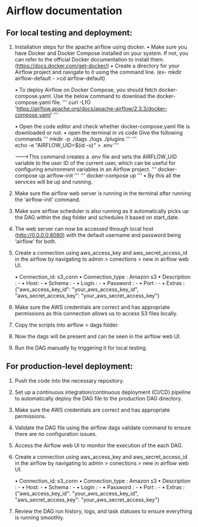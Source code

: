 # Airflow documentation

## For local testing and deployment:

1. Installation steps for the apache airflow using docker.
    • Make sure you have Docker and Docker Compose installed on your system. If not, you can refer to the official Docker documentation to install them. (https://docs.docker.com/get-docker/)
    • Create a directory for your Airflow project and navigate to it using the command line. (ex- mkdir airflow-default - >cd  airflow-default)

    • To deploy Airflow on Docker Compose, you should fetch docker-compose.yaml.
      Use the below command to download the docker-compose.yaml file.
'''
curl -LfO 'https://airflow.apache.org/docs/apache-airflow/2.3.3/docker-compose.yaml'
'''
      
      
    • Open the code editor and check whether docker-compose.yaml file is downloaded or not.
    • open the terminal in vs code 
      	Give the following commands
      ''' 
      mkdir -p ./dags ./logs ./plugins
      '''
      '''			
      echo -e "AIRFLOW_UID=$(id -u)" > .env
      '''
      
      --->This command creates a .env file and sets the AIRFLOW_UID variable to the user ID of the current user, which can be useful for configuring environment variables in an Airflow project.
      '''
      docker-compose up airflow-init
      '''
      '''
      docker-compose up
      '''
    • By this all the services will be up and running.
      
2. Make sure the airflow web server is running in the terminal after running the ‘airflow-init’ command. 

3. Make sure airflow scheduler is also running as it automatically picks up the DAG within the dag folder and schedules it based on start_date.

4. The web server can now be accessed through local host (http://0.0.0.0:8080) with the default username and password being ‘airflow’ for both.

5. Create a connection using aws_access_key and aws_secret_access_id in the airflow by navigating to admin > conections > new in airflow web UI.

    • Connection_id: s3_conn
    • Connection_type : Amazon s3
    • Description : -
    • Host: -
    • Schema : -
    • Login : -
    • Password : -
    • Port : -
    • Extras : {"aws_access_key_id": "your_aws_access_key_id", "aws_secret_access_key": "your_aws_secret_access_key"}


6. Make sure the AWS credentials are correct and has appropriate permissions as this connection allows us to access S3 files locally.

7. Copy the scripts into airflow > dags folder.

8. Now the dags will be present and can be seen in the airflow web UI.

9. Run the DAG manually by triggering it for local testing.


## For production-level deployment:

1. Push the code into the necessary repository. 

2. Set up a continuous integration/continuous deployment (CI/CD) pipeline to automatically deploy the DAG file to the production DAG directory.

3. Make sure the AWS credentials are correct and has appropriate permissions.

4. Validate the DAG file using the airflow dags validate command to ensure there are no configuration issues.

5. Access the Airflow web UI to monitor the execution of the each DAG.

6. Create a connection using aws_access_key and aws_secret_access_id in the airflow by navigating to admin > conections > new in airflow web UI.

    • Connection_id: s3_conn
    • Connection_type : Amazon s3
    • Description : -
    • Host: -
    • Schema : -
    • Login : -
    • Password : -
    • Port : -
    • Extras : {"aws_access_key_id": "your_aws_access_key_id", "aws_secret_access_key": "your_aws_secret_access_key"}

7. Review the DAG run history, logs, and task statuses to ensure everything is running smoothly.

